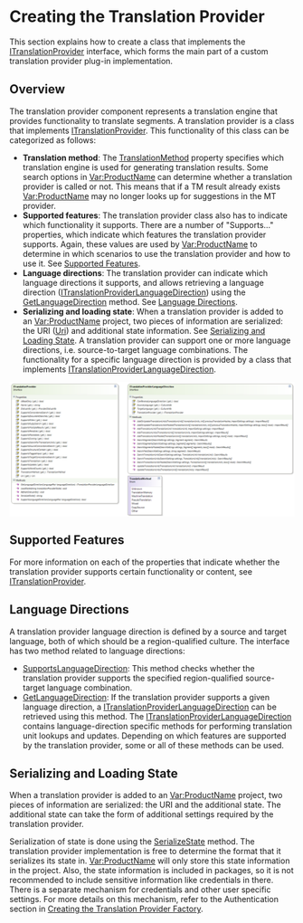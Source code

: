 Creating the Translation Provider
======
This section explains how to create a class that implements the [ITranslationProvider](../../api/translationmemory/Sdl.LanguagePlatform.TranslationMemoryApi.ITranslationProvider.yml) interface, which forms the main part of a custom translation provider plug-in implementation.

Overview
-----
The translation provider component represents a translation engine that provides functionality to translate segments. A translation provider is a class that implements [ITranslationProvider](../../api/translationmemory/Sdl.LanguagePlatform.TranslationMemoryApi.ITranslationProvider.yml). This functionality of this class can be categorized as follows:

* **Translation method**: The [TranslationMethod](../../api/translationmemory/Sdl.LanguagePlatform.TranslationMemoryApi.ITranslationProvider.yml#Sdl_LanguagePlatform_TranslationMemoryApi_ITranslationProvider_TranslationMethod) property specifies which translation engine is used for generating translation results. Some search options in <Var:ProductName> can determine whether a translation provider is called or not. This means that if a TM result already exists <Var:ProductName> may no longer looks up for suggestions in the MT provider.
* **Supported features**: The translation provider class also has to indicate which functionality it supports. There are a number of "Supports..." properties, which indicate which features the translation provider supports. Again, these values are used by <Var:ProductName> to determine in which scenarios to use the translation provider and how to use it. See [Supported Features](#supported-features).
* **Language directions**: The translation provider can indicate which language directions it supports, and allows retrieving a language direction ([ITranslationProviderLanguageDirection](../../api/translationmemory/Sdl.LanguagePlatform.TranslationMemoryApi.ITranslationProviderLanguageDirection.yml)) using the [GetLanguageDirection](../../api/translationmemory/Sdl.LanguagePlatform.TranslationMemoryApi.ITranslationProvider.yml#Sdl_LanguagePlatform_TranslationMemoryApi_ITranslationProvider_GetLanguageDirection_Sdl_LanguagePlatform_Core_LanguagePair_) method. See [Language Directions](#language-directions).
* **Serializing and loading state**: When a translation provider is added to an <Var:ProductName> project, two pieces of information are serialized: the URI ([Uri](../../api/translationmemory/Sdl.LanguagePlatform.TranslationMemoryApi.ITranslationProvider.yml#Sdl_LanguagePlatform_TranslationMemoryApi_ITranslationProvider_Uri)) and additional state information. See [Serializing and Loading State](#serializing-and-loading-state).
A translation provider can support one or more language directions, i.e. source-to-target language combinations. The functionality for a specific language direction is provided by a class that implements [ITranslationProviderLanguageDirection](../../api/translationmemory/Sdl.LanguagePlatform.TranslationMemoryApi.ITranslationProviderLanguageDirection.yml).

<img style="display:block; " src="images/TranslationProvider.png"/>

Supported Features
-----
For more information on each of the properties that indicate whether the translation provider supports certain functionality or content, see [ITranslationProvider](../../api/translationmemory/Sdl.LanguagePlatform.TranslationMemoryApi.ITranslationProvider.yml).

Language Directions
-----
A translation provider language direction is defined by a source and target language, both of which should be a region-qualified culture. The interface has two method related to language directions:

* [SupportsLanguageDirection](../../api/translationmemory/Sdl.LanguagePlatform.TranslationMemoryApi.ITranslationProvider.yml#Sdl_LanguagePlatform_TranslationMemoryApi_ITranslationProvider_SupportsLanguageDirection_Sdl_LanguagePlatform_Core_LanguagePair_): This method checks whether the translation provider supports the specified region-qualified source-target language combination.
* [GetLanguageDirection](../../api/translationmemory/Sdl.LanguagePlatform.TranslationMemoryApi.ITranslationProvider.yml#Sdl_LanguagePlatform_TranslationMemoryApi_ITranslationProvider_GetLanguageDirection_Sdl_LanguagePlatform_Core_LanguagePair_): If the translation provider supports a given language direction, a [ITranslationProviderLanguageDirection](../../api/translationmemory/Sdl.LanguagePlatform.TranslationMemoryApi.ITranslationProviderLanguageDirection.yml) can be retrieved using this method. The [ITranslationProviderLanguageDirection](../../api/translationmemory/Sdl.LanguagePlatform.TranslationMemoryApi.ITranslationProviderLanguageDirection.yml) contains language-direction specific methods for performing translation unit lookups and updates. Depending on which features are supported by the translation provider, some or all of these methods can be used.

Serializing and Loading State
-----
When a translation provider is added to an <Var:ProductName> project, two pieces of information are serialized: the URI and the additional state. The additional state can take the form of additional settings required by the translation provider.

Serialization of state is done using the [SerializeState](../../api/translationmemory/Sdl.LanguagePlatform.TranslationMemoryApi.ITranslationProvider.yml#Sdl_LanguagePlatform_TranslationMemoryApi_ITranslationProvider_SerializeState) method. The translation provider implementation is free to determine the format that it serializes its state in. <Var:ProductName> will only store this state information in the project. Also, the state information is included in packages, so it is not recommended to include sensitive information like credentials in there. There is a separate mechanism for credentials and other user specific settings. For more details on this mechanism, refer to the Authentication section in [Creating the Translation Provider Factory](creating_the_translation_provider_factory.md).